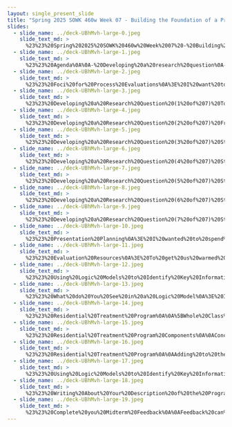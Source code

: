 ```yaml
---
layout: single_present_slide
title: "Spring 2025 SOWK 460w Week 07 - Building the Foundation of a Program Evaluation"
slides:
  - slide_name: ../deck-UBhMvh-large-0.jpeg
    slide_text_md: >
      %23%23%20Spring%202025%20SOWK%20460w%20Week%2007%20-%20Building%20the%20Foundation%20of%20a%20Program%20Evaluation%0A%0Atitle:%20Spring%202025%20SOWK%20460w%20Week%2007%20-%20Building%20the%20Foundation%20of%20a%20Program%20Evaluation%0Adate:%202025-03-03%2015:06:51%0Alocation:%20Heritage%20University%0Atags:%0A%20%20-%20Heritage%20University%0A%20%20-%20BASW%20Program%0A%20%20-%20SOWK%20460w%0Apresentation_video:%20%3E%0A%20%20%22%22%0Adescription:%20%3E%0A%0AStudents%20will%20be%20submitting%20their%20logic%20models%20this%20week%20and%20should%20be%20considering%20their%20agency%20as%20a%20whole.%20The%20reading%20from%20Royse%20(2023)%20looks%20at%20formative%20and%20process%20evaluations,%20and%20we%20will%20start%20class%20by%20looking%20at%20some%20of%20the%20considerations%20we%20should%20have%20for%20process%20evaluations.%20During%20week%20seven,%20we%20will%20be%20considering%20your%20research%20question%20so%20that%20you%20can%20narrow%20down%20exactly%20what%20part%20of%20the%20program%20you%20are%20evaluating%20is%20being%20examined.%20Student%20will%20complete%20their%20logic%20models%20this%20week.%20During%20class,%20we%20will%20discuss%20how%20to%20use%20our%20logic%20models%20to%20develop%20a%20program%20description.%20There%20will%20also%20be%20a%20discussion%20about%20presentations,%20and%20students%20will%20be%20able%20to%20complete%20midterm%20feedback.%0A%0A-%20Developing%20a%20research%20question%0A-%20Presentation%20planning%0A-%20Developing%20a%20program%20description%0A-%20Midterm%20feedback%0A%0A
  - slide_name: ../deck-UBhMvh-large-1.jpeg
    slide_text_md: >
      %23%23%20Agenda%0A%0A-%20Developing%20a%20research%20question%0A-%20Presentation%20planning%0A-%20Developing%20a%20program%20description%0A-%20Midterm%20feedback%0A%0A
  - slide_name: ../deck-UBhMvh-large-2.jpeg
    slide_text_md: >
      %23%23%20Foci%20for%20Process%20Evaluations%0A%3E%20I%20want%20to%20start%20our%20conversation%20off%20today%20talking%20about%20process%20evaluations%20and%20what%20the%20seven%20foci%20are%20for%20them.%0A%0A-%20**Context**%20(political,%20economic%20%26%20other%20influences%20on%20the%20program)%0A-%20**Recruitment**%20(methods%20used,%20successes%20and%20failures)%0A-%20**Reach**%20(%25%20of%20target%20population%20participating,%20sufficient%20resources%3F)%0A-%20**Dose%20Delivered**%20(how%20much%20intervention%20typically%20delivered%3F)%0A-%20**Dose%20Received**%20(clients%E2%80%99%20engagement%20%26%20compliance%20with%20treatment)%0A-%20**Fidelity**%20(was%20the%20intervention%20applied%20as%20designed%3F)%0A-%20**Implementation**%20(a%20composite%20program%20implementation%20score%20can%20be%20created%20by%20averaging%20reach,%20dose%20delivered,%20dose%20received,%20and%20fidelity)%0A%0A%3Cdiv%20style%3D%22text-align:%20center%22%20markdown%3D%221%22%3E%0AReference%0A%3C/div%3E%0A%3Cdiv%20style%3D%22margin:%200%200%200%202em;%20text-indent:%20-2em;%22%20markdown%3D%221%22%3E%0A%0ASteckler,%20A.,%20%26%20Linnan,%20L.%20(2002).%20Chapter%201%20Process%20evaluation%20for%20public%20health%20interventions%20and%20research:%20An%20overview.%20In%20A.%20Steckler%20%26%20L.%20Linnan%20(Eds.),%20_Process%20evaluation%20for%20public%20health%20interventions%20and%20research_.%20Jossey-Bass.%20%0A%0A%3C/div%3E%0A%0A
  - slide_name: ../deck-UBhMvh-large-3.jpeg
    slide_text_md: >
      %23%23%20Developing%20a%20Research%20Question%20(1%20of%207)%20Topic%20Introduction%0A%3E%20I%20think%20that%20most%20of%20you%20already%20have%20a%20general%20idea%20what%20you%20want%20to%20do%20for%20your%20project.%20I%20want%20to%20make%20sure%20we%20are%20starting%20from%20the%20place%20of%20what%20do%20you%20want%20to%20know.%0A%0AWe%20are%20going%20to%20go%20through%20a%20process%20to%20help%20identify%20this.%0A%0A%0A
  - slide_name: ../deck-UBhMvh-large-4.jpeg
    slide_text_md: >
      %23%23%20Developing%20a%20Research%20Question%20(2%20of%207)%20Frame%20In%20Steps%20of%20Evaluation%0A%3E%20Before%20we%20start%20to%20look%20at%20what%20method%20will%20be%20used%20and%20how%20you%20will%20collect%20the%20data,%20analyze%20it,%20or%20use%20that%20information,%20please%20spend%20some%20time%20in%20your%20groups%20considering%20your%20research%20questions.%0A%0AThis%20diagram%20shows%20the%20first%20five%20steps%20in%20a%20program%20evaluation,%20which%20we%20discussed%20in%20week%20two%20of%20this%20class.%0A%0A1.%20Identify%20Evaluation%20Question%0A2.%20Conceptualize%20Question%0A3.%20Operationalize%20Question%0A%0AThis%20should%20all%20happen%20before%20we%20can%20really%20pick%20a%20method.%20Today,%20my%20goal%20is%20for%20you%20to%20define%20your%20overarching%20research%20question.%20In%20your%20groups,%20you%20will%20have%20to%20come%20up%20with%203%20to%205%20subquestions%20that%20you%20are%20trying%20to%20determine%20with%20the%20components%20of%20your%20research%20project.%0A%0A%3Cdiv%20style%3D%22text-align:%20center%22%20markdown%3D%221%22%3E%0AReference%0A%3C/div%3E%0A%3Cdiv%20style%3D%22margin:%200%200%200%202em;%20text-indent:%20-2em;%22%20markdown%3D%221%22%3E%0A%0AKapp,%20S.%20A.,%20%26%20Anderson,%20G.%20R.%20(2010).%20_Agency-based%20program%20evaluation:%20Lessons%20from%20practice_.%20Sage%20Publications.%20%3Chttps://doi.org/https://doi.org/10.4135/9781544364896%3E%0A%0A%3C/div%3E%0A%0A
  - slide_name: ../deck-UBhMvh-large-5.jpeg
    slide_text_md: >
      %23%23%20Developing%20a%20Research%20Question%20(3%20of%207)%20Step%201%0A%0A%3E%20Step%20one%20is%20helping%20draw%20out%20your%20research%20question%20and%20understanding%20some%20potential%20questions%20you%20might%20be%20trying%20to%20answer.%20The%20following%20are%20some%20activities%20you%20could%20consider:%0A%0A-%20What%20is%20your%20topic%3F%20i.e.,%20burnout,%20how%20transitions%20happen,%20gaps%20in%20services,%20etc.%0A-%20What%20is%20the%20context%20or%20location%20of%20your%20research%3F%20i.e.,%20DSHS,%20Domestic%20Violence,%20etc.%0A-%20What%20do%20you%20want%20to%20achieve%3F%20i.e.,%20to%20discover,%20to%20describe,%20to%20change,%20to%20explore,%20to%20explain,%20etc.%0A-%20What%20is%20the%20nature%20of%20your%20question%3F%20i.e.,%20a%20what,%20where,%20how,%20when,%20or%20why%20question%3F%0A-%20Are%20there%20potential%20relationships%20you%20want%20to%20explore%3F%20i.e.,%20impacts,%20increases,%20decreases,%20relationships,%20correlations,%20causes,%20etc.%0A%0A%5BSmall%20Group%20Activity%5D%20Answer%20each%20of%20these%20questions%20using%20one%20or%20two%20word%20answers.%0A%0A(O%E2%80%99Leary,%202018)%0A%0A%0A
  - slide_name: ../deck-UBhMvh-large-6.jpeg
    slide_text_md: >
      %23%23%20Developing%20a%20Research%20Question%20(4%20of%207)%20Step%202%20Examples%0A%3E%20I'm%20drawing%20this%20activity%20from%20a%20neat%20little%20book,%20a%20part%20of%20little%20quick%20fix%20series%20and%20it%20is%20about%20research%20questions.%0A%0A%3E%20The%20second%20step%20is%20about%20starting%20with%20the%20nature%20of%20the%20question%20(e.g.,%20who,%20what,%20why,%20where,%20how,%20when)%20put%20the%20pieces%20together.%0A%0AThe%20following%20are%20examples%20the%20author%20used.%20You%20will%20see%20that%20all%20three%20examples%20are%20about%20the%20same%20topic%20and%20context,%20but%20the%20other%20elements%20are%20all%20different.%0A%0ATopic:%20pornography%0AContext:%20high%20school%0AGoal:%20to%20explore%20prevalence%20of%20watching%20porn%0ANature%20of%20your%20question:%20how%20much/%20often%0ARelationship:%20N/A%0A%0AQuestion:%20How%20prevalent%20is%20watching%20%20pornography%20among%20high%20school%20students%3F%20%0A%0ATopic:%20pornography%0AContext:%20high%20school%0AGoal:%20to%20understand%20how%20porn%20changes%20sexual%20expectations%0ANature%20of%20your%20question:%20how%0ARelationship:%20watching%20porn%20and%20expectations%0A%0AQuestion:%20How%20does%20watching%20pornography%20%20change%20sexual%20expectations%20among%20high%20school%20%20students%3F%20%0A%0ATopic:%20pornography%0AContext:%20high%20school%0AGoal:%20to%20understand%20education%20programmes%20in%20%20high%20school%20that%20address%20porn%20viewing%0ANature%20of%20your%20question:%20what%0ARelationship:%20N/A.%0A%0AQuestion:%20What%20education%20programmes%20have%20%20been%20shown%20to%20have%20a%20positive%20impact%20on%20the%20%20pornography%20viewing%20habits%20of%20high%20school%20%20students%3F%20%0A%0A(O%E2%80%99Leary,%202018,%20pp.%2072-73)%0A%0A
  - slide_name: ../deck-UBhMvh-large-7.jpeg
    slide_text_md: >
      %23%23%20Developing%20a%20Research%20Question%20(5%20of%207)%20Step%202%0A%0AYou%20will%20write%20it%20out%20as%20follows:%0A%0APotential%20Question%201%20%20%0ATopic:%20%20%0AContext:%20%20%0AGoal:%20%20%20%0ANature%20of%20Question:%20%20%20%0ARelationships:%20%20%0AQuestion:%20%20%0A%0APotential%20Question%202%20%20%0ATopic:%20%20%0AContext:%20%20%0AGoal:%20%20%20%0ANature%20of%20Question:%20%20%20%0ARelationships:%20%20%0AQuestion:%20%20%0A%0Aetc.%0A%0A%5BSmall%20Group%20Activity%5D%20Work%20in%20your%20team%20to%20start%20to%20develop%20a%20few%20potential%20questions%20%0A%0A(O%E2%80%99Leary,%202018)%0A%0A
  - slide_name: ../deck-UBhMvh-large-8.jpeg
    slide_text_md: >
      %23%23%20Developing%20a%20Research%20Question%20(6%20of%207)%20Step%203%0A%3E%20Now%20we%20need%20to%20actually%20write%20out%20a%20question.%20Include%20the%20details%20identified%20information%20to%20make%20a%20well%20defined%20question.%0A%0A(O%E2%80%99Leary,%202018)%0A%0A
  - slide_name: ../deck-UBhMvh-large-9.jpeg
    slide_text_md: >
      %23%23%20Developing%20a%20Research%20Question%20(7%20of%207)%20Step%204%0A%0A1.%20Rewrite%20your%20question%20and%20circle%20terms%20that%20could%20be%20ambiguous.%0A2.%20Go%20through%20and%20clarify%20those%20terms.%0A3.%20Then,%20redraft%20your%20question,%20bringing%20more%20clarity%20and%20description%0A%0A%3Cdiv%20style%3D%22text-align:%20center%22%20markdown%3D%221%22%3E%0AReference%0A%3C/div%3E%0A%3Cdiv%20style%3D%22margin:%200%200%200%202em;%20text-indent:%20-2em;%22%20markdown%3D%221%22%3E%0A%0AO%E2%80%99Leary,%20Z.%20(2018).%20_Little%20Quick%20Fix:%20Research%20question_.%20Sage%20Publications.%0A%0A%3C/div%3E%0A%0A
  - slide_name: ../deck-UBhMvh-large-10.jpeg
    slide_text_md: >
      %23%23%20Presentation%20Planning%0A%3E%20I%20wanted%20to%20spend%20some%20time%20tonight%20talking%20about%20our%20presentations%20that%20will%20take%20place%20on%20May%205th.%0A%0ADiscuss%20location%0A%0A-%20Who%20do%20we%20invite%0A-%20What%20do%20we%20call%20it%0A-%20Do%20we%20have%20food%0A%0AShow%20example%20of%20flyer%20from%20last%20year:%0A%0A%5B2024-04-29,%20Student%20Program%20Evaluation%20Symposium.pages%5D(hook://file/rOpSIgIfK%3Fp%3DRG9jdW1lbnRzLzIwMjQ%3D%26n%3D2024%252D04%252D29%252C%2520Student%2520Program%2520Evaluation%2520Symposium%252Epages)%0A%0A
  - slide_name: ../deck-UBhMvh-large-11.jpeg
    slide_text_md: >
      %23%23%20Evaluation%20Resources%0A%3E%20To%20get%20us%20warmed%20up%20and%20thinking%20about%20logic%20models%20again,%20the%20following%20link%20(also%20in%20MyHeritage)%0A%0ASelect:%20Interactive%20logic%20model%20puzzles%0Acomplete%20one%20as%20a%20group%20%0A-%20Seniors%20fall%20prevention%0A-%20Youth%20smoking%20cessation%0A-%20Teen%20parenting%0A-%20Community%20crime%20prevention%0A%0A%5BEvaluation%20Resources%5D(https://communitysolutions.ca/web/free-resources-menu-version/)%0A%0A
  - slide_name: ../deck-UBhMvh-large-12.jpeg
    slide_text_md: >
      %23%23%20Using%20Logic%20Models%20to%20Identify%20Key%20Information%20Needs%0A%3E%20So,%20we%20talked%20about%20logic%20models%20last%20week%20and%20some%20of%20the%20format.%20Yours%20are%20due%20this%20week.%20How%20many%20of%20you%20have%20yours%20started%20or%20particially%20finish%3F%0A%0A
  - slide_name: ../deck-UBhMvh-large-13.jpeg
    slide_text_md: >
      %23%23%20What%20do%20You%20See%20in%20a%20Logic%20Model%0A%3E%20If%20you%20have%20your%20logic%20model%20or%20one%20of%20the%20examples%20shared%20or%20that%20you%20can%20find.%20Review%20it%20an%20ask%20%E2%80%9Cshat%20information%20do%20we%20need%20to%20evaluate%20the%20program's%20_processes_%20and%20_outcomes_%20effectively%3F%E2%80%9D%0A%0A**Process**:%20A%20process%20is%20the%20implementation%20of%20a%20key%20program%20component.%20In%20the%20Kellogg%20logic%20model,%20processes%20are%20described%20as%20activities%20and%20quantified%20as%20outputs.%20%0A%0A**Outcomes**:%20Outcomes%20are%20results%20that%20occur%20that%20are%20directly%20linked%20to%20program%20processes.%20%0A%0A
  - slide_name: ../deck-UBhMvh-large-14.jpeg
    slide_text_md: >
      %23%23%20Residential%20Treatment%20Program%0A%0A%5BWhole%20Class%20Activity%5D%20Discuss%20this%20as%20an%20example%20logical%20model.%20Review%20how%20it%20would%20be%20created,%20the%20details%20within%20it,%20and%20how%20it%20helps%20in%20determining%20the%20evaluative%20process%0A%0AResources/Inputs%0A%0A-%20Funding%0A-%20Staff%0A-%20Clients%0A-%20Facilities%0A%0AActivities%0A%0A-%20Group%20therapy%0A-%20Family%20therapy%0A-%20Residential%20care%0A%0AOutputs%0A%0A-%204%20weekly%20group%20therapy%20sessions%0A-%20Weekly%20family%20therapy%20sessions%20for%2030%20families%0A-%2030%20youth%20in%20residential%20care%0A%0AOutcomes%0A%0A-%20Youth%20maintain%20participation%20in%20employment%20or%20education%20program%0A-%20Youth%20maintain%20legal%20lifestyle%0A%0AImpact%0A%0A-%20Families%20functioning%20productively%20%0A-%20Families%20satisfied%20with%20functioning%20%0A%0A
  - slide_name: ../deck-UBhMvh-large-15.jpeg
    slide_text_md: >
      %23%23%20Residential%20Treatment%20Program%20Components%0A%0AConceptualization%20for%20program%20and%20component%20and%20the%20indicators%20that%20we%20can%20track.%0A%0A-%20Weekly%20group%20therapy%20sessions%20%23%20of%20sessions%0A-%20Weekly%20family%20therapy%20sessions%20%23%20of%20sessions%0A%0AIn%20our%20logic%20model%20these%20are%20conceptulizied%20as%20the%20outputs%0A%0A
  - slide_name: ../deck-UBhMvh-large-16.jpeg
    slide_text_md: >
      %23%23%20Residential%20Treatment%20Program%0A%0AAdding%20to%20the%20conceptualization%0A%0AWe%20could%20add%20the%20following%20two%20itmes.%20They%20are%20some%20of%20the%20impacts%20that...%20have%20defined%20them%20as%20more%20specific%20indicators.%0A%0A-%20Youth%20maintain%20participation%20%20in%20employment%20or%20education%20program%20--%20%25%20of%20youth%20employed%20or%20in%20education%20program%203%20months,%206%20months,%20and%2012%20months%20out%0A-%20Youth%20maintain%20legal%20lifestyle%20--%20%25%20of%20youth%20with%20no%20encounters%20with%20the%20legal%20system%20with%20first%2012%20months%0A%0A
  - slide_name: ../deck-UBhMvh-large-17.jpeg
    slide_text_md: >
      %23%23%20Using%20Logic%20Models%20to%20Identify%20Key%20Information%20Needs%0A%3E%20so%20we%20come%20back%20to:%0A%0A%3E%20%E2%80%9CWhat%20information%20do%20you%20need%20to%20effectively%20evaluate%20the%20**processes**%20and%20**outcomes**%20of%20the%20program%3F%E2%80%9D%0A%0A
  - slide_name: ../deck-UBhMvh-large-18.jpeg
    slide_text_md: >
      %23%23%20Writing%20About%20Your%20Description%20of%20the%20Program%0A%3E%20In%20writing%20about%20your%20program%20description,%20you%20will%20include%20some%20of%20the%20following%20information.%0A%0A-%20**Need**:%20What%20need%20or%20needs%20is%20this%20program%20designed%20to%20meet%3F%0A-%20**Context**:%20What%20is%20the%20program's%20context%3F%20Be%20sure%20to%20discuss%20the%20contextual%20or%20cultural%20factors%20that%20may%20affect%20the%20program's%20effectiveness%3F%0A-%20**Population%20Addressed**:%20Who%20is%20included%20in%20the%20population%20for%20whom%20activities%20are%20intended%3F%0A-%20**Stage%20of%20Development**:%20How%20long%20has%20the%20program%20been%20in%20place%3F%0A-%20**Resources**:%20What%20resources%20(e.g.,%20staff,%20money,%20space,%20faculty%20time,%20partnerships,%20technology,%20etc.)%20are%20available%20to%20support%20the%20program%3F%0A-%20**Activities**:%20What%20specific%20activities%20are%20conducted%20to%20achieve%20the%20program's%20outcomes%3F%20(Note:%20Here%20is%20where%20you%20can%20provide%20additional%20information%20that%20you%20may%20have%20been%20asked%20to%20eliminate%20from%20the%20logic%20model,%20such%20as%20information%20on%20hours%20and%20availability%20of%20services,%20length%20of%20tutoring%20sessions,%20etc.)%0A-%20**Outputs**:%20What%20do%20the%20activities%20produce%3F%20(Remember,%20these%20are%20goal%20numbers,%20in%20this%20case%20measuring%20services%20delivered.)%0A-%20**Outcomes**:%20What%20are%20the%20program's%20intended%20outcomes%3F%20(Remember%20that%20outcomes%20are%20changes%20in%20attitudes,%20skills,%20or%20behaviors%20of%20participants.%20You%20may%20want%20to%20divide%20outcomes%20into%20short-term,%20intermediate,%20and%20long-term%20categories--it's%20up%20to%20you.)%0A-%20**Impact**:%20What%20is%20the%20program's%20intended%20impact%20on%20the%20larger%20community%3F%0A%0A%0A
  - slide_name: ../deck-UBhMvh-large-19.jpeg
    slide_text_md: >
      %23%23%20Complete%20you%20Midterm%20Feedback%0A%0AFeedback%20can%20be%20completed%20at%20the%20%5Bcourse%20evaluation%20form%5D(https://p17.courseval.net/etw/ets/et.asp%3FCFNK%3DC5E13D38-B327-4A8D-91C1-1B587789EB6C%26nxappid%3DHU2%26nxmid%3DGetSurveyForm%26wsedrq%3DD0KEKIU302).%0A
---
```

